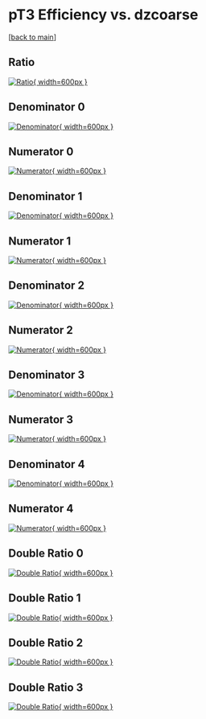 # pT3 Efficiency vs. dzcoarse

[[back to main](./)]



## Ratio

[![Ratio](../mtv/var/pT3_loweta_0_0_eff_dzcoarse.png){ width=600px }](../mtv/var/pT3_loweta_0_0_eff_dzcoarse.pdf)

## Denominator 0

[![Denominator](../mtv/den/pT3_loweta_0_0_eff_dzcoarse_den0.png){ width=600px }](../mtv/den/pT3_loweta_0_0_eff_dzcoarse_den0.pdf)

## Numerator 0

[![Numerator](../mtv/num/pT3_loweta_0_0_eff_dzcoarse_num0.png){ width=600px }](../mtv/num/pT3_loweta_0_0_eff_dzcoarse_num0.pdf)

## Denominator 1

[![Denominator](../mtv/den/pT3_loweta_0_0_eff_dzcoarse_den1.png){ width=600px }](../mtv/den/pT3_loweta_0_0_eff_dzcoarse_den1.pdf)

## Numerator 1

[![Numerator](../mtv/num/pT3_loweta_0_0_eff_dzcoarse_num1.png){ width=600px }](../mtv/num/pT3_loweta_0_0_eff_dzcoarse_num1.pdf)

## Denominator 2

[![Denominator](../mtv/den/pT3_loweta_0_0_eff_dzcoarse_den2.png){ width=600px }](../mtv/den/pT3_loweta_0_0_eff_dzcoarse_den2.pdf)

## Numerator 2

[![Numerator](../mtv/num/pT3_loweta_0_0_eff_dzcoarse_num2.png){ width=600px }](../mtv/num/pT3_loweta_0_0_eff_dzcoarse_num2.pdf)

## Denominator 3

[![Denominator](../mtv/den/pT3_loweta_0_0_eff_dzcoarse_den3.png){ width=600px }](../mtv/den/pT3_loweta_0_0_eff_dzcoarse_den3.pdf)

## Numerator 3

[![Numerator](../mtv/num/pT3_loweta_0_0_eff_dzcoarse_num3.png){ width=600px }](../mtv/num/pT3_loweta_0_0_eff_dzcoarse_num3.pdf)

## Denominator 4

[![Denominator](../mtv/den/pT3_loweta_0_0_eff_dzcoarse_den4.png){ width=600px }](../mtv/den/pT3_loweta_0_0_eff_dzcoarse_den4.pdf)

## Numerator 4

[![Numerator](../mtv/num/pT3_loweta_0_0_eff_dzcoarse_num4.png){ width=600px }](../mtv/num/pT3_loweta_0_0_eff_dzcoarse_num4.pdf)

## Double Ratio 0

[![Double Ratio](../mtv/ratio/pT3_loweta_0_0_eff_dzcoarse_ratio0.png){ width=600px }](../mtv/ratio/pT3_loweta_0_0_eff_dzcoarse_ratio0.pdf)

## Double Ratio 1

[![Double Ratio](../mtv/ratio/pT3_loweta_0_0_eff_dzcoarse_ratio1.png){ width=600px }](../mtv/ratio/pT3_loweta_0_0_eff_dzcoarse_ratio1.pdf)

## Double Ratio 2

[![Double Ratio](../mtv/ratio/pT3_loweta_0_0_eff_dzcoarse_ratio2.png){ width=600px }](../mtv/ratio/pT3_loweta_0_0_eff_dzcoarse_ratio2.pdf)

## Double Ratio 3

[![Double Ratio](../mtv/ratio/pT3_loweta_0_0_eff_dzcoarse_ratio3.png){ width=600px }](../mtv/ratio/pT3_loweta_0_0_eff_dzcoarse_ratio3.pdf)

